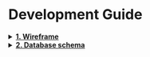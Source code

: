 # Development Guide

<details>
  <summary>
    <a href="javascript: void(0)"><strong>1. Wireframe</strong></a>
  </summary>

### Homefront

| ![The login page](/docs/imgs/homefront/homefront-login.png) | ![The user profile page](/docs/imgs/homefront/homefront-user-profile.png) |
| -- | -- |
| ![The home page](/docs/imgs/homefront/homefront-home.png) | ![The room detail page](/docs/imgs/homefront/homefront-detail-room.png) |
| -- | -- |
| ![The reservation page](/docs/imgs/homefront/homefront-reservation.png) |  |

### Merchant App

| ![The login screen](/docs/imgs/merchant_app/mobile-sign-in.png) | ![The signup screen](/docs/imgs/merchant_app/mobile-sign-up.png) |
| -- | -- |
| ![The forget password screen](/docs/imgs/merchant_app/mobile-forget.png) | ![The room listing screen](/docs/imgs/merchant_app/mobile-list-room.png) |
| -- | -- |
| ![The room detail screen](/docs/imgs/merchant_app/mobile-detail-room.png) | ![The create and update room screen](/docs/imgs/merchant_app/mobile-create-update-room.png) |

</details>

<details>
  <summary>
    <a href="javascript: void(0)"><strong>2. Database schema</strong></a>
  </summary>

![Database schema](/docs/imgs/db-schema.png)
</details>

